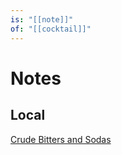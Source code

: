 ```yaml
---
is: "[[note]]"
of: "[[cocktail]]"
---
```


# Notes
## Local
[Crude Bitters and Sodas](https://www.crudebitters.com/)